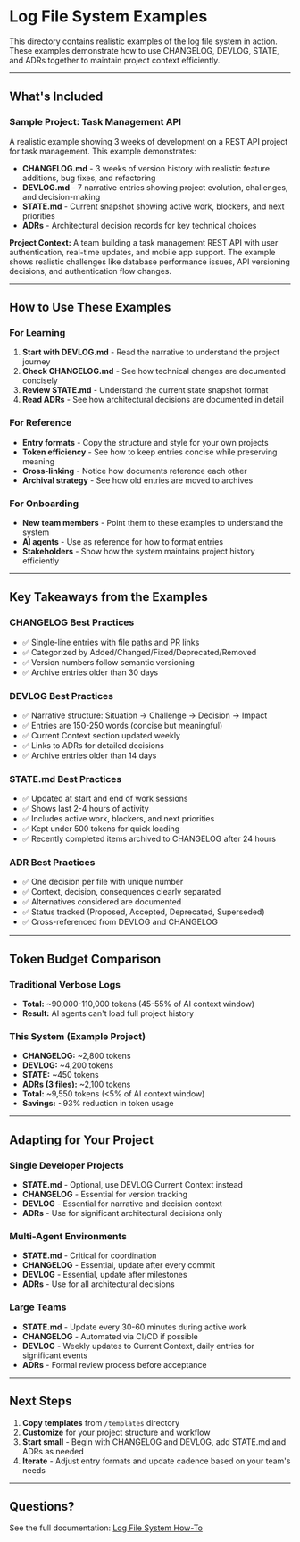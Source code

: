 # Log File System Examples

This directory contains realistic examples of the log file system in action. These examples demonstrate how to use CHANGELOG, DEVLOG, STATE, and ADRs together to maintain project context efficiently.

---

## What's Included

### Sample Project: Task Management API

A realistic example showing 3 weeks of development on a REST API project for task management. This example demonstrates:

- **CHANGELOG.md** - 3 weeks of version history with realistic feature additions, bug fixes, and refactoring
- **DEVLOG.md** - 7 narrative entries showing project evolution, challenges, and decision-making
- **STATE.md** - Current snapshot showing active work, blockers, and next priorities
- **ADRs** - Architectural decision records for key technical choices

**Project Context:** A team building a task management REST API with user authentication, real-time updates, and mobile app support. The example shows realistic challenges like database performance issues, API versioning decisions, and authentication flow changes.

---

## How to Use These Examples

### For Learning

1. **Start with DEVLOG.md** - Read the narrative to understand the project journey
2. **Check CHANGELOG.md** - See how technical changes are documented concisely
3. **Review STATE.md** - Understand the current state snapshot format
4. **Read ADRs** - See how architectural decisions are documented in detail

### For Reference

- **Entry formats** - Copy the structure and style for your own projects
- **Token efficiency** - See how to keep entries concise while preserving meaning
- **Cross-linking** - Notice how documents reference each other
- **Archival strategy** - See how old entries are moved to archives

### For Onboarding

- **New team members** - Point them to these examples to understand the system
- **AI agents** - Use as reference for how to format entries
- **Stakeholders** - Show how the system maintains project history efficiently

---

## Key Takeaways from the Examples

### CHANGELOG Best Practices

- ✅ Single-line entries with file paths and PR links
- ✅ Categorized by Added/Changed/Fixed/Deprecated/Removed
- ✅ Version numbers follow semantic versioning
- ✅ Archive entries older than 30 days

### DEVLOG Best Practices

- ✅ Narrative structure: Situation → Challenge → Decision → Impact
- ✅ Entries are 150-250 words (concise but meaningful)
- ✅ Current Context section updated weekly
- ✅ Links to ADRs for detailed decisions
- ✅ Archive entries older than 14 days

### STATE.md Best Practices

- ✅ Updated at start and end of work sessions
- ✅ Shows last 2-4 hours of activity
- ✅ Includes active work, blockers, and next priorities
- ✅ Kept under 500 tokens for quick loading
- ✅ Recently completed items archived to CHANGELOG after 24 hours

### ADR Best Practices

- ✅ One decision per file with unique number
- ✅ Context, decision, consequences clearly separated
- ✅ Alternatives considered are documented
- ✅ Status tracked (Proposed, Accepted, Deprecated, Superseded)
- ✅ Cross-referenced from DEVLOG and CHANGELOG

---

## Token Budget Comparison

### Traditional Verbose Logs
- **Total:** ~90,000-110,000 tokens (45-55% of AI context window)
- **Result:** AI agents can't load full project history

### This System (Example Project)
- **CHANGELOG:** ~2,800 tokens
- **DEVLOG:** ~4,200 tokens
- **STATE:** ~450 tokens
- **ADRs (3 files):** ~2,100 tokens
- **Total:** ~9,550 tokens (<5% of AI context window)
- **Savings:** ~93% reduction in token usage

---

## Adapting for Your Project

### Single Developer Projects

- **STATE.md** - Optional, use DEVLOG Current Context instead
- **CHANGELOG** - Essential for version tracking
- **DEVLOG** - Essential for narrative and decision context
- **ADRs** - Use for significant architectural decisions only

### Multi-Agent Environments

- **STATE.md** - Critical for coordination
- **CHANGELOG** - Essential, update after every commit
- **DEVLOG** - Essential, update after milestones
- **ADRs** - Use for all architectural decisions

### Large Teams

- **STATE.md** - Update every 30-60 minutes during active work
- **CHANGELOG** - Automated via CI/CD if possible
- **DEVLOG** - Weekly updates to Current Context, daily entries for significant events
- **ADRs** - Formal review process before acceptance

---

## Next Steps

1. **Copy templates** from `/templates` directory
2. **Customize** for your project structure and workflow
3. **Start small** - Begin with CHANGELOG and DEVLOG, add STATE.md and ADRs as needed
4. **Iterate** - Adjust entry formats and update cadence based on your team's needs

---

## Questions?

See the full documentation: [Log File System How-To](../docs/log_file_how_to.md)

